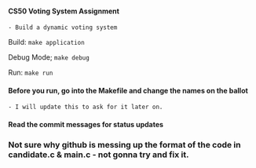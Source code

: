 #### CS50 Voting System Assignment
    - Build a dynamic voting system

Build:
    ```make application```

Debug Mode;
    ```make debug```

Run:
    ```make run```

#### Before you run, go into the Makefile and change the names on the ballot
    - I will update this to ask for it later on.

#### Read the commit messages for status updates

### Not sure why github is messing up the format of the code in candidate.c & main.c - not gonna try and fix it.